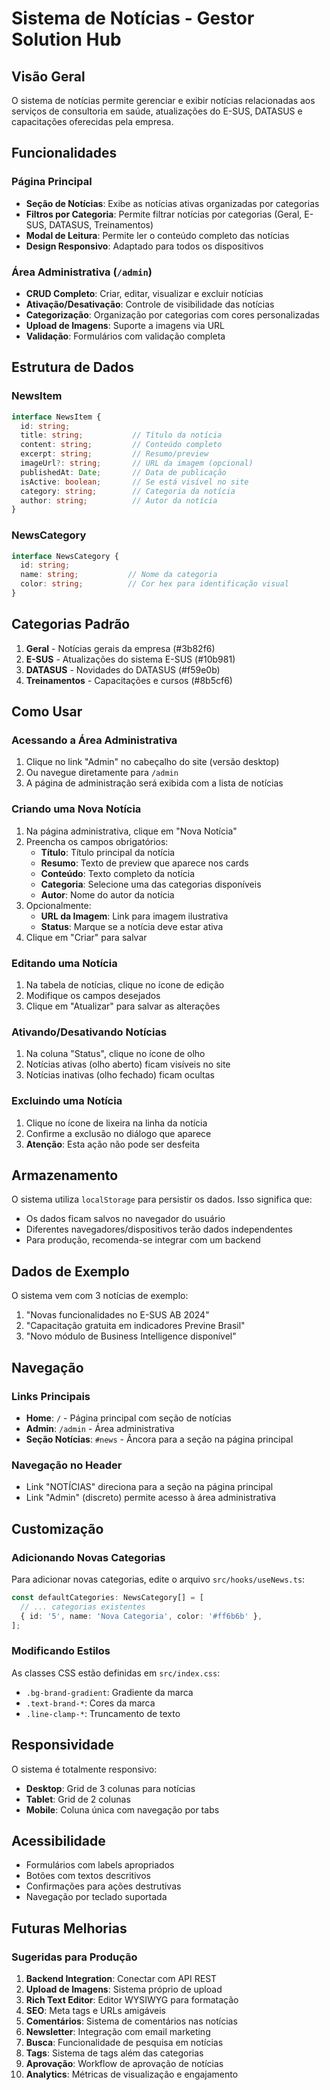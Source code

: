 # Sistema de Notícias - Gestor Solution Hub

## Visão Geral

O sistema de notícias permite gerenciar e exibir notícias relacionadas aos serviços de consultoria em saúde, atualizações do E-SUS, DATASUS e capacitações oferecidas pela empresa.

## Funcionalidades

### Página Principal
- **Seção de Notícias**: Exibe as notícias ativas organizadas por categorias
- **Filtros por Categoria**: Permite filtrar notícias por categorias (Geral, E-SUS, DATASUS, Treinamentos)
- **Modal de Leitura**: Permite ler o conteúdo completo das notícias
- **Design Responsivo**: Adaptado para todos os dispositivos

### Área Administrativa (`/admin`)
- **CRUD Completo**: Criar, editar, visualizar e excluir notícias
- **Ativação/Desativação**: Controle de visibilidade das notícias
- **Categorização**: Organização por categorias com cores personalizadas
- **Upload de Imagens**: Suporte a imagens via URL
- **Validação**: Formulários com validação completa

## Estrutura de Dados

### NewsItem
```typescript
interface NewsItem {
  id: string;
  title: string;           // Título da notícia
  content: string;         // Conteúdo completo
  excerpt: string;         // Resumo/preview
  imageUrl?: string;       // URL da imagem (opcional)
  publishedAt: Date;       // Data de publicação
  isActive: boolean;       // Se está visível no site
  category: string;        // Categoria da notícia
  author: string;          // Autor da notícia
}
```

### NewsCategory
```typescript
interface NewsCategory {
  id: string;
  name: string;           // Nome da categoria
  color: string;          // Cor hex para identificação visual
}
```

## Categorias Padrão

1. **Geral** - Notícias gerais da empresa (#3b82f6)
2. **E-SUS** - Atualizações do sistema E-SUS (#10b981)
3. **DATASUS** - Novidades do DATASUS (#f59e0b)
4. **Treinamentos** - Capacitações e cursos (#8b5cf6)

## Como Usar

### Acessando a Área Administrativa

1. Clique no link "Admin" no cabeçalho do site (versão desktop)
2. Ou navegue diretamente para `/admin`
3. A página de administração será exibida com a lista de notícias

### Criando uma Nova Notícia

1. Na página administrativa, clique em "Nova Notícia"
2. Preencha os campos obrigatórios:
   - **Título**: Título principal da notícia
   - **Resumo**: Texto de preview que aparece nos cards
   - **Conteúdo**: Texto completo da notícia
   - **Categoria**: Selecione uma das categorias disponíveis
   - **Autor**: Nome do autor da notícia
3. Opcionalmente:
   - **URL da Imagem**: Link para imagem ilustrativa
   - **Status**: Marque se a notícia deve estar ativa
4. Clique em "Criar" para salvar

### Editando uma Notícia

1. Na tabela de notícias, clique no ícone de edição
2. Modifique os campos desejados
3. Clique em "Atualizar" para salvar as alterações

### Ativando/Desativando Notícias

1. Na coluna "Status", clique no ícone de olho
2. Notícias ativas (olho aberto) ficam visíveis no site
3. Notícias inativas (olho fechado) ficam ocultas

### Excluindo uma Notícia

1. Clique no ícone de lixeira na linha da notícia
2. Confirme a exclusão no diálogo que aparece
3. **Atenção**: Esta ação não pode ser desfeita

## Armazenamento

O sistema utiliza `localStorage` para persistir os dados. Isso significa que:
- Os dados ficam salvos no navegador do usuário
- Diferentes navegadores/dispositivos terão dados independentes
- Para produção, recomenda-se integrar com um backend

## Dados de Exemplo

O sistema vem com 3 notícias de exemplo:
1. "Novas funcionalidades no E-SUS AB 2024"
2. "Capacitação gratuita em indicadores Previne Brasil"
3. "Novo módulo de Business Intelligence disponível"

## Navegação

### Links Principais
- **Home**: `/` - Página principal com seção de notícias
- **Admin**: `/admin` - Área administrativa
- **Seção Notícias**: `#news` - Âncora para a seção na página principal

### Navegação no Header
- Link "NOTÍCIAS" direciona para a seção na página principal
- Link "Admin" (discreto) permite acesso à área administrativa

## Customização

### Adicionando Novas Categorias

Para adicionar novas categorias, edite o arquivo `src/hooks/useNews.ts`:

```typescript
const defaultCategories: NewsCategory[] = [
  // ... categorias existentes
  { id: '5', name: 'Nova Categoria', color: '#ff6b6b' },
];
```

### Modificando Estilos

As classes CSS estão definidas em `src/index.css`:
- `.bg-brand-gradient`: Gradiente da marca
- `.text-brand-*`: Cores da marca
- `.line-clamp-*`: Truncamento de texto

## Responsividade

O sistema é totalmente responsivo:
- **Desktop**: Grid de 3 colunas para notícias
- **Tablet**: Grid de 2 colunas
- **Mobile**: Coluna única com navegação por tabs

## Acessibilidade

- Formulários com labels apropriados
- Botões com textos descritivos
- Confirmações para ações destrutivas
- Navegação por teclado suportada

## Futuras Melhorias

### Sugeridas para Produção
1. **Backend Integration**: Conectar com API REST
2. **Upload de Imagens**: Sistema próprio de upload
3. **Rich Text Editor**: Editor WYSIWYG para formatação
4. **SEO**: Meta tags e URLs amigáveis
5. **Comentários**: Sistema de comentários nas notícias
6. **Newsletter**: Integração com email marketing
7. **Busca**: Funcionalidade de pesquisa em notícias
8. **Tags**: Sistema de tags além das categorias
9. **Aprovação**: Workflow de aprovação de notícias
10. **Analytics**: Métricas de visualização e engajamento 